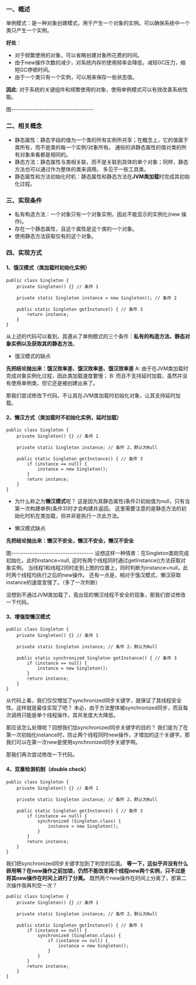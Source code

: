 ### 一、概述
单例模式：是一种对象创建模式，用于产生一个对象的实例。可以确保系统中一个类只产生一个实例。

**好处**：
- 对于频繁使用的对象，可以省略创建对象所花费的时间。
- 由于new操作次数的减少，对系统内存的使用频率会降低，减轻GC压力，缩短GC停顿时间。
- 由于一个类只有一个实例，可以用来保存一些状态值。

**因此**:
对于系统的关键组件和频繁使用的对象，使用单例模式可以有效改善系统性能。

图-----------------------------------

### 二、相关概念
- 静态属性：静态字段的值为一个类的所有实例所共享；在概念上，它的值属于类所有，而不是类的每一个实例/对象所有。
  通俗的讲静态属性的值对类的所有对象来看都是相同的。
- 静态方法：静态属性与类相关联，而不是关联到具体的单个对象；同样，静态方法也可以通过作为整体的类来调用。
  多见于一些工具类。
- 静态属性和方法初始化时机：静态属性和静态方法在**JVM类加载**时完成其初始化过程。
  

### 三、实现条件
- 私有构造方法：一个对象只有一个对象实例，因此不能显示的实例化(new 操作)。
- 存在一个静态属性，且这个属性是这个类的一个对象。
- 使用静态方法获取仅有的这个对象。

### 四、实现方式
 #### 1、饿汉模式（类加载时初始化实例）
 ```
 public class Singleton {
     private Singleton() {} // 条件 1
 
     private static Singleton instance = new Singleton(); // 条件 2
 
     public static Singleton getInstance() { // 条件 3
         return instance;
     }
 }
 ```
 从上述的代码可以看到，其遵从了单例模式的三个条件：**私有的构造方法、静态对象实例以及获取其的静态方法**。
 
 - 饿汉模式的缺点
 
 **先把结论抛出来：饿汉效率差、饿汉效率差、饿汉效率差**
 A: 由于在JVM类加载时完成对象实例化过程，因此类加载速度要慢；
 B: 而且不支持延时加载，虽然并没有使用单例类，但它还是被创建出来了。
 
那我们尝试修改下代码，不让其在JVM类加载时初始化对象，让其支持延时加载。

#### 2、懒汉方式（类加载时不初始化实例，延时加载）
```
public class Singleton {
    private Singleton() {} // 条件 1

    private static Singleton instance; // 条件 2，默认为Null

    public static Singleton getInstance() { // 条件 3
        if (instance == null) {
            instance = new Singleton();
        }
        return instance;
    }
}
```
 
 - 为什么称之为**懒汉模式**呢？
 这是因为其静态属性(条件2)初始值为null，只有当第一次构建单例(条件3)时才会构建并返回。
 这里需要注意的是静态方法的初始化时机在类加载，但并非是执行一次此方法。
 
 - 懒汉模式缺点
 
 **先把结论抛出来：懒汉不安全，懒汉不安全，懒汉不安全**
 
 图-----------------------------------
 设想这样一种情景：在Singleton类刚完成初始化，此时instance=null, 这时有两个线程同时通过getInstance()方法获取对象实例。
 当线程1和线程2同时走到上图的位置上，同时判断为instance=null，此时两个线程均执行之后的new操作。
 还有一点是，相对于饿汉模式，懒汉获取instance的速度变慢了。（多了一次判断）
 
 没想到不通过JVM类加载了，竟出现的懒汉线程不安全的现象，那我们尝试修改一下代码。
 

#### 3、增强型懒汉模式
```
public class Singleton {
    private Singleton() {} // 条件 1

    private static Singleton instance; // 条件 2，默认为Null

    public static synchronized Singleton getInstance() { // 条件 3
        if (instance == null) {
            instance = new Singleton();
        }
        return instance;
    }
}
```
从代码上看，我们仅仅增加了synchronized同步关键字，就保证了其线程安全性。这样就是最佳实现了吧？
未必，由于方法整体被synchronized同步，而且每次调用只能是单个线程操作，其并发度大大降低。

那应该怎么处理呢？回想我们加synchronized同步关键字的目的？
我们是为了在第一次初始化instance时，防止两个线程同时new操作，才增加的这个关键字。那我们可以在第一次new是使用synchronized同步关键字啊。

那我们再次尝试修改一下代码。

#### 4、双重检测机制（double check）
```
public class Singleton {
    private Singleton() {} // 条件 1

    private static Singleton instance; // 条件 2，默认为Null

    public static Singleton getInstance() { // 条件 3
        if (instance == null) {
            synchronized (Singleton.class) {
                instance = new Singleton();
            }
        }
        return instance;
    }
}
```
我们把synchronized同步关键字加到了判空的后面。
**等一下，这似乎并没有什么卵用啊？在new操作之前加锁，仍然不能改变两个线程new两个实例，只不过是将其new操作在时间上进行了分离。**
既然两个new操作在时间上分离了，那第二次操作我再判空一次？

```
public class Singleton {
    private Singleton() {} // 条件 1

    private static Singleton instance; // 条件 2，默认为Null

    public static Singleton getInstance() { // 条件 3
        if (instance == null) {
            synchronized (Singleton.class) {
                if (instance == null) {
                    instance = new Singleton();
                }
            }
        }
        return instance;
    }
}
```
 
 
 
 



